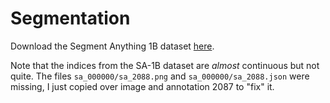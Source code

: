 # Segmentation

Download the Segment Anything 1B dataset [here](https://ai.meta.com/datasets/segment-anything-downloads/).

Note that the indices from the SA-1B dataset are _almost_ continuous but not quite.
The files `sa_000000/sa_2088.png` and `sa_000000/sa_2088.json` were missing, I just copied over image and annotation 2087 to "fix" it.
